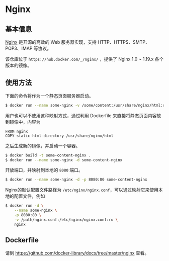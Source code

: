 # Nginx

## 基本信息

[Nginx](https://en.wikipedia.org/wiki/Nginx) 是开源的高效的 Web 服务器实现，支持 HTTP、HTTPS、SMTP、POP3、IMAP 等协议。

该仓库位于 `https://hub.docker.com/_/nginx/` ，提供了 Nginx 1.0 \~ 1.19.x 各个版本的镜像。

## 使用方法

下面的命令将作为一个静态页面服务器启动。

```bash
$ docker run --name some-nginx -v /some/content:/usr/share/nginx/html:ro -d nginx
```

用户也可以不使用这种映射方式，通过利用 Dockerfile 来直接将静态页面内容放到镜像中，内容为

```docker
FROM nginx
COPY static-html-directory /usr/share/nginx/html
```

之后生成新的镜像，并启动一个容器。

```bash
$ docker build -t some-content-nginx .
$ docker run --name some-nginx -d some-content-nginx
```

开放端口，并映射到本地的 `8080` 端口。

```bash
$ docker run --name some-nginx -d -p 8080:80 some-content-nginx
```

Nginx的默认配置文件路径为 `/etc/nginx/nginx.conf`，可以通过映射它来使用本地的配置文件，例如

```bash
$ docker run -d \
    --name some-nginx \
    -p 8080:80 \
    -v /path/nginx.conf:/etc/nginx/nginx.conf:ro \
    nginx
```

## Dockerfile

请到 https://github.com/docker-library/docs/tree/master/nginx 查看。

